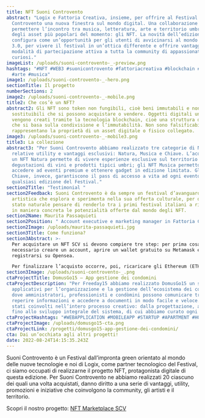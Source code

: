 ```yaml
---
title: NFT Suoni Controvento
abstract: "Logix e Fattoria Creativa, insieme, per offrire al Festival Suoni
  Controvento una nuova finestra sul mondo digital. Una collaborazione volta a
  permettere l’incontro tra musica, letteratura, arte e territorio umbro con uno
  degli asset più popolari del momento: gli NFT. La novità dell’edizione ’22 si
  configura come un’opportunità per gli utenti di avvicinarsi al mondo del Web
  3.0, per vivere il festival in un’ottica differente e offrire vantaggi e nuove
  modalità di partecipazione attiva a tutta la community di appassionati e
  curiosi."
imageList: /uploads/suoni-controvento-_-preview.png
hashtags: "#NFT #WEB3 #suonicontrovento #fattoriacreativa #blockchain #Ethereum
  #arte #musica"
image1: /uploads/suoni-controvento-_-hero.png
sectionTitle: Il progetto
numberSections: 2
image2: /uploads/suoni-controvento-_-mobile.png
title2: Che cos’è un NFT?
abstract2: Gli NFT sono token non fungibili, cioè beni immutabili e non
  sostituibili che si possono acquistare o vendere. Oggetti digitali unici che
  vengono creati tramite la tecnologia blockchain, cioè una struttura di dati
  che si basa sulla condivisione e l’immutabilità. Non sono falsificabili e
  rappresentano la proprietà di un asset digitale o fisico collegato.
image3: /uploads/suoni-controvento-_-mobile3.png
title3: La collezione
abstract3: "Per Suoni Controvento abbiamo realizzato tre categorie di NFT, con
  relative utility e vantaggi esclusivi: Natura, Musica e Chiave. L’acquisto di
  un NFT Natura permette di vivere esperienze esclusive sul territorio come
  degustazioni di vini e prodotti tipici umbri; gli NFT Musica permettono di
  accedere ad eventi premium e ottenere gadget in edizione limitata. Gli NFT
  Chiave, invece, garantiscono il pass di accesso a vita ad ogni evento di
  qualsiasi edizione del Festival."
section2Title: "Testimonial "
section2Feedback: Suoni Controvento è da sempre un festival d’avanguardia
  artistica che esplora e sperimenta nella sua offerta culturale, per questo è
  stato naturale pensare di renderlo tra i primi festival italiani a ricercare
  in maniera concreta le potenzialità offerte dal mondo degli NFT.
section2Name: Maurita Passaquieti
section2Position: " Account executive e marketing manager in Fattoria Creativa."
section2Image: /uploads/maurita-passaquieti.jpg
section3Title: Come funziona?
section3Abstract: >-
  Per acquistare un NFT SCV si devono compiere tre step: per prima cosa è
  necessario creare un account, aprire un wallet gratuito su Metamask e
  registrarsi su Opensea.

  Per finalizzare l’acquisto occorre, poi, ricaricare gli Ethereum (ETH) sul proprio wallet Metamask e scegliere l’NFT desiderato dal marketplace di Suoni Controvento (collegato direttamente ad Opensea).  Una volta acquistato il proprio token sarà possibile accedere a tutte le esperienze riservate.
section3Image: /uploads/suoni-controvento-_.png
ctaProjectTitle: DomusGo15 – App gestione dei condomini
ctaProjectDescription: "Per Freeday15 abbiamo realizzato DomusGo15 un sistema di
  applicativi per l’organizzazione e la gestione dell’ecosistema dei condomìni
  dove amministratori, professionisti e condòmini possono comunicare tra loro,
  reperire informazioni e accedere a documenti in modo facile e veloce. Siamo
  stati coinvolti nell’intero processo creativo: dalla progettazione, al design,
  fino allo sviluppo integrale del sistema, di cui abbiamo curato ogni aspetto."
ctaProjectHashtags: "#WEBAPPLICATION #MOBILEAPP #STARTUP #APARTMENT #HOUSE #COMMUNITY "
ctaProjectImage: /uploads/domusgo15-cta.png
ctaProjectLink: /progetti/domusgo15-app-gestione-dei-condomini/
cta: Dai un’occhiata agli altri progetti!
date: 2022-08-24T14:15:35.243Z
---
```

Suoni Controvento è un Festival dall’impronta green orientato al mondo delle nuove tecnologie e noi di Logix, come partner tecnologico del Festival, ci siamo occupati di realizzarne il progetto NFT, protagonista digitale di questa edizione. Per Suoni Controvento ne abbiamo realizzati 20 ciascuno dei quali una volta acquistati, danno diritto a una serie di vantaggi, utility, promozioni e iniziative che coinvolgono la community, gli artisti e il territorio.

Scopri il nostro progetto:
[NFT Marketplace SCV](https://nft.suonicontrovento.it/)